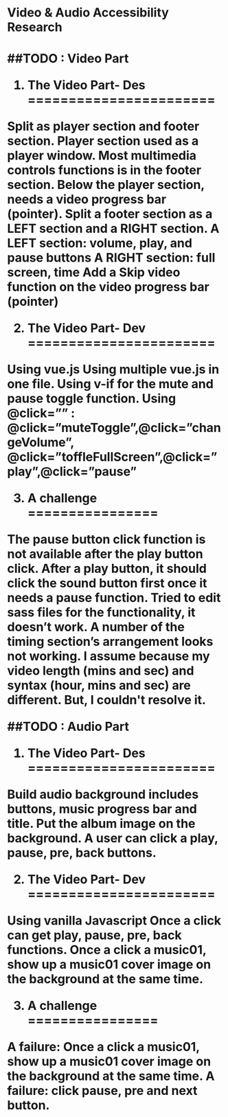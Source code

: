 <h1> Video & Audio Accessibility Research <h1>
  
  ##TODO : Video Part

1. The Video Part- Des
=======================

Split as player section and footer section.
Player section used as a player window.
Most multimedia controls functions is in the footer section.
Below the player section, needs a video progress bar (pointer).
Split a footer section as a LEFT section and a RIGHT section.
      A LEFT section: volume, play, and pause buttons 
      A RIGHT section: full screen, time 
Add a Skip video function on the video progress bar (pointer)


2. The Video Part- Dev
=======================

Using vue.js
Using multiple vue.js in one file.
Using v-if for the mute and pause toggle function.
Using @click=”” : 
 @click=”muteToggle”,@click=”changeVolume”,   
 @click=”toffleFullScreen”,@click=”play”,@click=”pause”


3. A challenge
================

The pause button click function is not available after the play button click.
After a play button, it should click the sound button first once it needs a pause function.
  Tried to edit sass files for the functionality, it doesn’t work.
A number of the timing section’s arrangement looks not working. I assume because my video length (mins and sec) and syntax (hour, mins and sec) are different. But, I couldn't resolve it.





##TODO : Audio Part

1. The Video Part- Des
=======================

Build audio background includes buttons, music progress bar and title.
Put the album image on the background.
A user can click a play, pause, pre, back buttons.




2. The Video Part- Dev
=======================

Using vanilla Javascript
Once a click can get  play, pause, pre, back functions.
Once a click a music01, show up a music01 cover image on the background at the same time.


3. A challenge
================

A failure: Once a click a music01, show up a music01 cover image on the background at the same time.
A failure: click pause, pre and next button.
